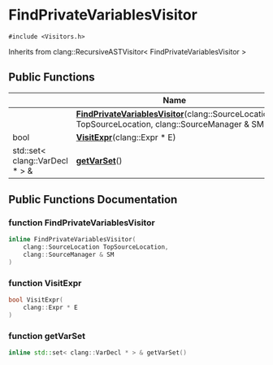 # FindPrivateVariablesVisitor






`#include <Visitors.h>`

Inherits from clang::RecursiveASTVisitor< FindPrivateVariablesVisitor >

## Public Functions

|                | Name           |
| -------------- | -------------- |
| | **[FindPrivateVariablesVisitor](../Classes/classFindPrivateVariablesVisitor.md#function-findprivatevariablesvisitor)**(clang::SourceLocation TopSourceLocation, clang::SourceManager & SM) |
| bool | **[VisitExpr](../Classes/classFindPrivateVariablesVisitor.md#function-visitexpr)**(clang::Expr * E) |
| std::set< clang::VarDecl * > & | **[getVarSet](../Classes/classFindPrivateVariablesVisitor.md#function-getvarset)**() |

## Public Functions Documentation

### function FindPrivateVariablesVisitor

```cpp
inline FindPrivateVariablesVisitor(
    clang::SourceLocation TopSourceLocation,
    clang::SourceManager & SM
)
```


### function VisitExpr

```cpp
bool VisitExpr(
    clang::Expr * E
)
```


### function getVarSet

```cpp
inline std::set< clang::VarDecl * > & getVarSet()
```


